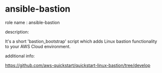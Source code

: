 # ansible-bastion


role name : ansible-bastion


description:

It's a short 'bastion_bootstrap' script which adds Linux bastion functionality to your AWS Cloud environment.


additional info:

https://github.com/aws-quickstart/quickstart-linux-bastion/tree/develop
